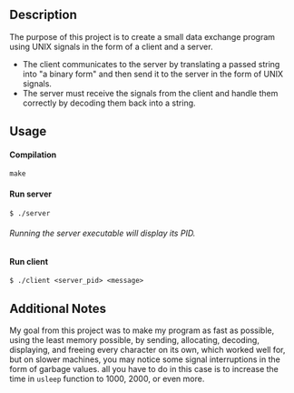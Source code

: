 ##  Description 
The purpose of this project is to create a small data exchange program using UNIX signals in the form of a client and a server.
- The client communicates to the server by translating a passed string into "a binary form" and then send it to the server in the form of UNIX signals.
- The server must receive the signals from the client and handle them correctly by decoding them back into a string.

##  Usage

####  Compilation

` make `
####  Run server

`$ ./server`
######  Running the server executable will display its PID.
####  Run client

`$ ./client <server_pid> <message>`
##  Additional Notes
My goal from this project was to make my program as fast as possible, using the least memory possible, by sending, allocating, decoding, displaying, and freeing every character on its own, which worked well for, but on slower machines, you may notice some signal interruptions in the form of garbage values. all you have to do in this case is to increase the time in `usleep` function to 1000, 2000, or even more.
